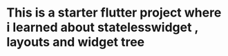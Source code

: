 <h1> This is a starter flutter project where i learned about statelesswidget , layouts and widget tree </h1>
